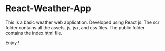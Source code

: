 # React-Weather-App
This is a basic weather web application. Developed using React js.
The scr folder contains all the assets, js, jsx, and css files.
The public folder contains the index.html file.

Enjoy !
